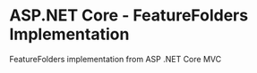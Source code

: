 # ASP.NET Core - FeatureFolders Implementation
FeatureFolders implementation from ASP .NET Core MVC
